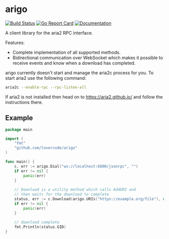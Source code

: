 # arigo
[![Build Status](https://github.com/lovercode/arigo/actions/workflows/build.yml/badge.svg)](https://github.com/lovercode/arigo/actions/workflows/build.yml)
[![Go Report Card](https://goreportcard.com/badge/github.com/lovercode/arigo)](https://goreportcard.com/report/github.com/lovercode/arigo)
[![Documentation](https://godoc.org/github.com/github.com/lovercode/arigo?status.svg)](http://godoc.org/github.com/lovercode/arigo)

A client library for the aria2 RPC interface.

Features:
- Complete implementation of all supported methods.
- Bidirectional communication over WebSocket which makes it 
possible to receive events and know when a download has completed.


arigo currently doesn't start and manage the aria2c process for you.
To start aria2 use the following command:
```bash
aria2c --enable-rpc --rpc-listen-all
```

If aria2 is not installed then head on to
https://aria2.github.io/ and follow the instructions there.

## Example
```go
package main

import (
	"fmt"
	"github.com/lovercode/arigo"
)

func main() {
	c, err := arigo.Dial("ws://localhost:6800/jsonrpc", "")
	if err != nil {
		panic(err)
	}
	
	// Download is a utility method which calls AddURI and 
	// then waits for the download to complete
	status, err := c.Download(arigo.URIs("https://example.org/file"), nil)
	if err != nil {
		panic(err)
	}
	
	// download complete
	fmt.Println(status.GID)
}
```